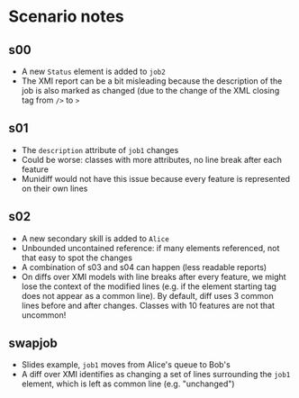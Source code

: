 # Scenario notes

## s00

- A new `Status` element is added to `job2`
- The XMI report can be a bit misleading because the description of the job is also marked as changed (due to the change of the XML closing tag from `/>` to `>`

## s01

- The `description` attribute of `job1` changes
- Could be worse: classes with more attributes, no line break after each feature
- Munidiff would not have this issue because every feature is represented on their own lines

## s02

- A new secondary skill is added to `Alice`
- Unbounded uncontained reference: if many elements referenced, not that easy to spot the changes
- A combination of s03 and s04 can happen (less readable reports)
- On diffs over XMI models with line breaks after every feature, we might lose the context of the modified lines (e.g. if the element starting tag does not appear as a common line). By default, diff uses 3 common lines before and after changes. Classes with 10 features are not that uncommon!

## swapjob

- Slides example, `job1` moves from Alice's queue to Bob's
- A diff over XMI identifies as changing a set of lines surrounding the `job1` element, which is left as common line (e.g. "unchanged")